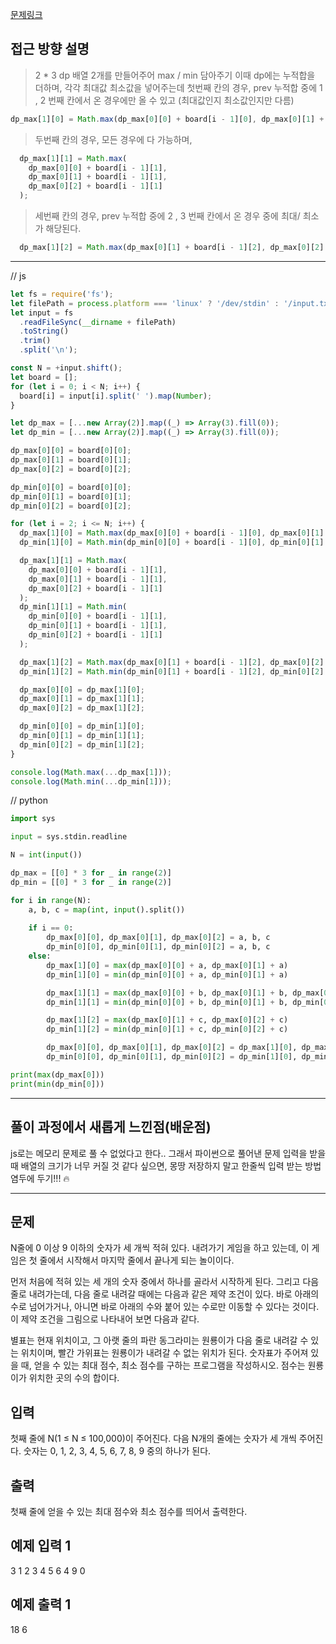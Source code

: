 [문제링크](https://www.acmicpc.net/problem/2096)

## 접근 방향 설명

> 2 * 3 dp 배열 2개를 만들어주어 max / min 담아주기 
> 이때 dp에는 누적합을 더하며, 각각 최대값 최소값을 넣어주는데 
> 첫번째 칸의 경우, prev 누적합 중에 1 , 2 번째 칸에서 온 경우에만 올 수 있고 (최대값인지 최소값인지만 다름)
```js
dp_max[1][0] = Math.max(dp_max[0][0] + board[i - 1][0], dp_max[0][1] + board[i - 1][0]);
```
> 두번째 칸의 경우, 모든 경우에 다 가능하며,
```js
  dp_max[1][1] = Math.max(
    dp_max[0][0] + board[i - 1][1],
    dp_max[0][1] + board[i - 1][1],
    dp_max[0][2] + board[i - 1][1]
  );
```
> 세번째 칸의 경우, prev 누적합 중에 2 , 3 번째 칸에서 온 경우 중에 최대/ 최소가 해당된다.
```js
  dp_max[1][2] = Math.max(dp_max[0][1] + board[i - 1][2], dp_max[0][2] + board[i - 1][2]);
```

---
// js 
```js
let fs = require('fs');
let filePath = process.platform === 'linux' ? '/dev/stdin' : '/input.txt';
let input = fs
  .readFileSync(__dirname + filePath)
  .toString()
  .trim()
  .split('\n');

const N = +input.shift();
let board = [];
for (let i = 0; i < N; i++) {
  board[i] = input[i].split(' ').map(Number);
}

let dp_max = [...new Array(2)].map((_) => Array(3).fill(0));
let dp_min = [...new Array(2)].map((_) => Array(3).fill(0));

dp_max[0][0] = board[0][0];
dp_max[0][1] = board[0][1];
dp_max[0][2] = board[0][2];

dp_min[0][0] = board[0][0];
dp_min[0][1] = board[0][1];
dp_min[0][2] = board[0][2];

for (let i = 2; i <= N; i++) {
  dp_max[1][0] = Math.max(dp_max[0][0] + board[i - 1][0], dp_max[0][1] + board[i - 1][0]);
  dp_min[1][0] = Math.min(dp_min[0][0] + board[i - 1][0], dp_min[0][1] + board[i - 1][0]);

  dp_max[1][1] = Math.max(
    dp_max[0][0] + board[i - 1][1],
    dp_max[0][1] + board[i - 1][1],
    dp_max[0][2] + board[i - 1][1]
  );
  dp_min[1][1] = Math.min(
    dp_min[0][0] + board[i - 1][1],
    dp_min[0][1] + board[i - 1][1],
    dp_min[0][2] + board[i - 1][1]
  );

  dp_max[1][2] = Math.max(dp_max[0][1] + board[i - 1][2], dp_max[0][2] + board[i - 1][2]);
  dp_min[1][2] = Math.min(dp_min[0][1] + board[i - 1][2], dp_min[0][2] + board[i - 1][2]);

  dp_max[0][0] = dp_max[1][0];
  dp_max[0][1] = dp_max[1][1];
  dp_max[0][2] = dp_max[1][2];

  dp_min[0][0] = dp_min[1][0];
  dp_min[0][1] = dp_min[1][1];
  dp_min[0][2] = dp_min[1][2];
}

console.log(Math.max(...dp_max[1]));
console.log(Math.min(...dp_min[1]));
```

// python
```python
import sys

input = sys.stdin.readline

N = int(input())

dp_max = [[0] * 3 for _ in range(2)]
dp_min = [[0] * 3 for _ in range(2)]

for i in range(N):
    a, b, c = map(int, input().split())
    
    if i == 0:
        dp_max[0][0], dp_max[0][1], dp_max[0][2] = a, b, c
        dp_min[0][0], dp_min[0][1], dp_min[0][2] = a, b, c
    else:
        dp_max[1][0] = max(dp_max[0][0] + a, dp_max[0][1] + a)
        dp_min[1][0] = min(dp_min[0][0] + a, dp_min[0][1] + a)

        dp_max[1][1] = max(dp_max[0][0] + b, dp_max[0][1] + b, dp_max[0][2] + b)
        dp_min[1][1] = min(dp_min[0][0] + b, dp_min[0][1] + b, dp_min[0][2] + b)

        dp_max[1][2] = max(dp_max[0][1] + c, dp_max[0][2] + c)
        dp_min[1][2] = min(dp_min[0][1] + c, dp_min[0][2] + c)

        dp_max[0][0], dp_max[0][1], dp_max[0][2] = dp_max[1][0], dp_max[1][1], dp_max[1][2]
        dp_min[0][0], dp_min[0][1], dp_min[0][2] = dp_min[1][0], dp_min[1][1], dp_min[1][2]

print(max(dp_max[0]))
print(min(dp_min[0]))
```

---

## 풀이 과정에서 새롭게 느낀점(배운점)

js로는 메모리 문제로 풀 수 없었다고 한다..
그래서 파이썬으로 풀어낸 문제
입력을 받을때 배열의 크기가 너무 커질 것 같다 싶으면, 몽땅 저장하지 말고 한줄씩 입력 받는 방법 염두에 두기!!! 🔥

---

## 문제
N줄에 0 이상 9 이하의 숫자가 세 개씩 적혀 있다. 내려가기 게임을 하고 있는데, 이 게임은 첫 줄에서 시작해서 마지막 줄에서 끝나게 되는 놀이이다.

먼저 처음에 적혀 있는 세 개의 숫자 중에서 하나를 골라서 시작하게 된다. 그리고 다음 줄로 내려가는데, 다음 줄로 내려갈 때에는 다음과 같은 제약 조건이 있다. 바로 아래의 수로 넘어가거나, 아니면 바로 아래의 수와 붙어 있는 수로만 이동할 수 있다는 것이다. 이 제약 조건을 그림으로 나타내어 보면 다음과 같다.



별표는 현재 위치이고, 그 아랫 줄의 파란 동그라미는 원룡이가 다음 줄로 내려갈 수 있는 위치이며, 빨간 가위표는 원룡이가 내려갈 수 없는 위치가 된다. 숫자표가 주어져 있을 때, 얻을 수 있는 최대 점수, 최소 점수를 구하는 프로그램을 작성하시오. 점수는 원룡이가 위치한 곳의 수의 합이다.

## 입력
첫째 줄에 N(1 ≤ N ≤ 100,000)이 주어진다. 다음 N개의 줄에는 숫자가 세 개씩 주어진다. 숫자는 0, 1, 2, 3, 4, 5, 6, 7, 8, 9 중의 하나가 된다.

## 출력
첫째 줄에 얻을 수 있는 최대 점수와 최소 점수를 띄어서 출력한다.

## 예제 입력 1 
3
1 2 3
4 5 6
4 9 0

## 예제 출력 1 
18 6